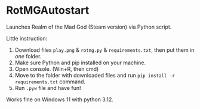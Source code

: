 # RotMGAutostart
Launches Realm of the Mad God (Steam version) via Python script.

Little instruction:
1. Download files `play.png` & `rotmg.py` & `requirements.txt`, then put them in _one_ folder.
2. Make sure Python and pip installed on your machine.
3. Open console. (Win+R, then cmd)
4. Move to the folder with downloaded files and run `pip install -r requirements.txt` command.
5. Run `.pyw` file and have fun!

Works fine on Windows 11 with python 3.12.
